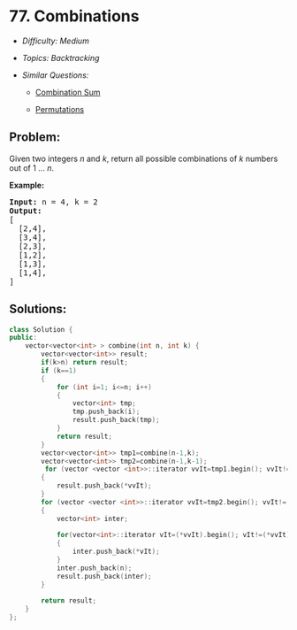 # 77. Combinations

* *Difficulty: Medium*

* *Topics: Backtracking*

* *Similar Questions:*

  * [Combination Sum](./tests/combinations.md)

  * [Permutations](./tests/combinations.md)

## Problem:

<p>Given two integers <em>n</em> and <em>k</em>, return all possible combinations of <em>k</em> numbers out of 1 ... <em>n</em>.</p>

<p><strong>Example:</strong></p>

<pre>
<strong>Input:</strong>&nbsp;n = 4, k = 2
<strong>Output:</strong>
[
  [2,4],
  [3,4],
  [2,3],
  [1,2],
  [1,3],
  [1,4],
]
</pre>

## Solutions:

```c++
class Solution {
public:
    vector<vector<int> > combine(int n, int k) {
        vector<vector<int>> result;
        if(k>n) return result;
        if (k==1)
        {
            for (int i=1; i<=n; i++)
            {
                vector<int> tmp;
                tmp.push_back(i);
                result.push_back(tmp);
            }
            return result;
        }
        vector<vector<int>> tmp1=combine(n-1,k);
        vector<vector<int>> tmp2=combine(n-1,k-1);
         for (vector <vector <int>>::iterator vvIt=tmp1.begin(); vvIt!=tmp1.end(); vvIt++)
        {
            result.push_back(*vvIt);
        }
        for (vector <vector <int>>::iterator vvIt=tmp2.begin(); vvIt!= tmp2.end(); vvIt++)
        {
            vector<int> inter;
            
            for(vector<int>::iterator vIt=(*vvIt).begin(); vIt!=(*vvIt).end(); vIt++)
            {
                inter.push_back(*vIt);
            }
            inter.push_back(n);
            result.push_back(inter);
        }
       
        return result;
    }
};
```
